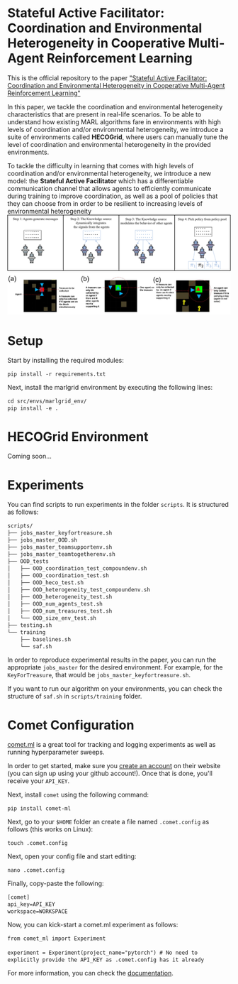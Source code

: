 # Stateful Active Facilitator: Coordination and Environmental Heterogeneity in Cooperative Multi-Agent Reinforcement Learning

This is the official repository to the paper ["Stateful Active Facilitator: Coordination and Environmental Heterogeneity in Cooperative Multi-Agent Reinforcement Learning"](https://arxiv.org/abs/2210.03022)

In this paper, we tackle the coordination and environmental heterogeneity characteristics that are present in real-life scenarios. To be able to understand how existing MARL algorithms fare in environments with high levels of coordination and/or environmental heterogeneity, we introduce a suite of environments called **HECOGrid**, where users can manually tune the level of coordination and environmental heterogeneity in the provided environments.

To tackle the difficulty in learning that comes with high levels of coordination and/or environmental heterogeneity, we introduce a new model: the **Stateful Active Facilitator** which has a differentiable communication channel that allows agents to efficiently communicate during training to improve coordination, as well as a pool of policies that they can choose from in order to be resilient to increasing levels of environmental heterogeneity
![Stateful Active Faciliator](/assets/saf.jpg "Stateful Active Faciliator")
![HECOGrid](/assets/hecogrid.jpg "HECOGrid")

# Setup
Start by installing the required modules:
```
pip install -r requirements.txt
```
Next, install the marlgrid environment by executing the following lines:
```
cd src/envs/marlgrid_env/
pip install -e .
```

# HECOGrid Environment
Coming soon...

# Experiments
You can find scripts to run experiments in the folder ``scripts``. It is structured as follows:
```
scripts/
├── jobs_master_keyfortreasure.sh
├── jobs_master_OOD.sh
├── jobs_master_teamsupportenv.sh
├── jobs_master_teamtogetherenv.sh
├── OOD_tests
│   ├── OOD_coordination_test_compoundenv.sh
│   ├── OOD_coordination_test.sh
│   ├── OOD_heco_test.sh
│   ├── OOD_heterogeneity_test_compoundenv.sh
│   ├── OOD_heterogeneity_test.sh
│   ├── OOD_num_agents_test.sh
│   ├── OOD_num_treasures_test.sh
│   └── OOD_size_env_test.sh
├── testing.sh
└── training
    ├── baselines.sh
    └── saf.sh
```
In order to reproduce experimental results in the paper, you can run the appropriate ``jobs_master`` for the desired environment. For example, for the ``KeyForTreasure``, that would be ``jobs_master_keyfortreasure.sh``.

If you want to run our algorithm on your environments, you can check the structure of ``saf.sh`` in ``scripts/training`` folder.
# Comet Configuration
[comet.ml](https://www.comet.com/site/) is a great tool for tracking and logging experiments as well as running hyperparameter sweeps.

In order to get started, make sure you [create an account](https://www.comet.com/signup) on their website (you can sign up using your github account!). Once that is done, you'll receive your ``API_KEY``.

Next, install ``comet`` using the following command:

```
pip install comet-ml
```

Next, go to your ``$HOME`` folder an create a file named ``.comet.config`` as follows (this works on Linux):

```
touch .comet.config
```
Next, open your config file and start editing:

```
nano .comet.config
```

Finally, copy-paste the following:

```
[comet]
api_key=API_KEY
workspace=WORKSPACE
```

Now, you can kick-start a comet.ml experiment as follows:

```
from comet_ml import Experiment

experiment = Experiment(project_name="pytorch") # No need to explicitly provide the API_KEY as .comet.config has it already
```

For more information, you can check the [documentation](https://www.comet.com/docs/python-sdk/pytorch/).

